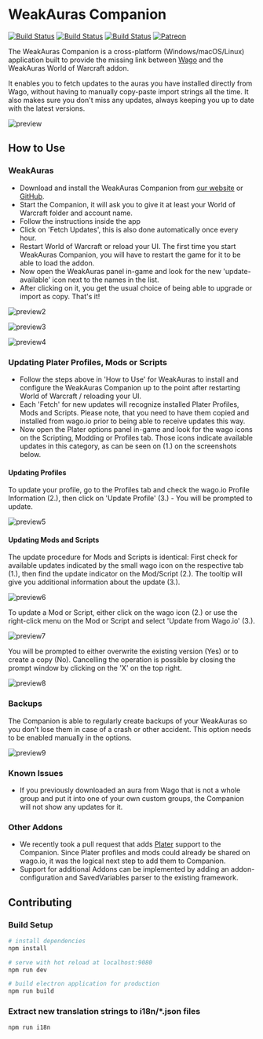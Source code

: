 # WeakAuras Companion

[![Build Status](https://github.com/WeakAuras/WeakAuras-Companion/workflows/Windows%20Build/badge.svg)](https://github.com/WeakAuras/WeakAuras-Companion/actions?workflow=Windows%20Build/) [![Build Status](https://github.com/WeakAuras/WeakAuras-Companion/workflows/Linux%20Build/badge.svg)](https://github.com/WeakAuras/WeakAuras-Companion/actions?workflow=Linux%20Build/) [![Build Status](https://github.com/WeakAuras/WeakAuras-Companion/workflows/macOS%20Build/badge.svg)](https://github.com/WeakAuras/WeakAuras-Companion/actions?workflow=macOS%20Build/) [![Patreon](https://img.shields.io/badge/patreon-donate-orange.svg)](https://www.patreon.com/weakauras)

The WeakAuras Companion is a cross-platform (Windows/macOS/Linux) application built to provide the missing link between [Wago](https://wago.io) and the WeakAuras World of Warcraft addon.

It enables you to fetch updates to the auras you have installed  directly from Wago, without having to manually copy-paste import strings  all the time. It also makes sure you don't miss any updates, always  keeping you up to date with the latest versions.

![preview](https://i.imgur.com/Du23Mep.png)

## How to Use

### WeakAuras

- Download and install the WeakAuras Companion from [our website](https://weakauras.wtf/) or [GitHub](https://github.com/WeakAuras/WeakAuras-Companion/releases/latest).
- Start the Companion, it will ask you to give it at least your World of Warcraft folder and account name.
- Follow the instructions inside the app
- Click on 'Fetch Updates', this is also done automatically once every hour.
- Restart World of Warcraft or reload your UI. The first time you  start WeakAuras Companion, you will have to restart the game for it to  be able to load the addon.
- Now open the WeakAuras panel in-game and look for the new 'update-available' icon next to the names in the list.
- After clicking on it, you get the usual choice of being able to upgrade or import as copy. That's it!

![preview2](https://i.imgur.com/cffdU0N.png)

![preview3](https://i.imgur.com/VVCWrfE.png)

![preview4](https://i.imgur.com/48uLOw8.png)

### Updating Plater Profiles, Mods or Scripts

- Follow the steps above in 'How to Use' for WeakAuras to install and configure the WeakAuras Companion up to the point after restarting World of Warcraft / reloading your UI.
- Each 'Fetch' for new updates will recognize installed Plater Profiles, Mods and Scripts. Please note, that you need to have them copied and installed from wago.io prior to being able to receive updates this way.
- Now open the Plater options panel in-game and look for the wago icons on the Scripting, Modding or Profiles tab. Those icons indicate available updates in this category, as can be seen on (1.) on the screenshots below.

#### Updating Profiles
To update your profile, go to the Profiles tab and check the wago.io Profile Information (2.), then click on 'Update Profile' (3.) - You will be prompted to update.

![preview5](https://i.imgur.com/C9YGuES.png)

#### Updating Mods and Scripts
The update procedure for Mods and Scripts is identical:
First check for available updates indicated by the small wago icon on the respective tab (1.), then find the update indicator on the Mod/Script (2.). 
The tooltip will give you additional information about the update (3.).

![preview6](https://i.imgur.com/42V4AH5.png)

To update a Mod or Script, either click on the wago icon (2.) or use the right-click menu on the Mod or Script and select 'Update from Wago.io' (3.).

![preview7](https://i.imgur.com/6wtgxIn.png)

You will be prompted to either overwrite the existing version (Yes) or to create a copy (No).
Cancelling the operation is possible by closing the prompt window by clicking on the 'X' on the top right.

![preview8](https://i.imgur.com/2IDBgMw.png)

### Backups

The Companion is able to regularly create backups of your WeakAuras so you don't lose them in case of a crash or other accident. This option needs to be enabled manually in the options.

![preview9](https://i.imgur.com/9WchRsg.png)

### Known Issues

- If you previously downloaded an aura from Wago that is not a whole  group and put it into one of your own custom groups, the Companion will  not show any updates for it.

### Other Addons

- We recently took a pull request that adds [Plater](https://www.curseforge.com/wow/addons/plater-nameplates) support to the Companion. Since Plater profiles and mods could already be shared on wago.io, it was the logical next step to add them to Companion.
- Support for additional Addons can be implemented by adding an addon-configuration and SavedVariables parser to the existing framework.

## Contributing

### Build Setup

```bash
# install dependencies
npm install

# serve with hot reload at localhost:9080
npm run dev

# build electron application for production
npm run build
```

### Extract new translation strings to i18n/*.json files

```bash
npm run i18n
```
